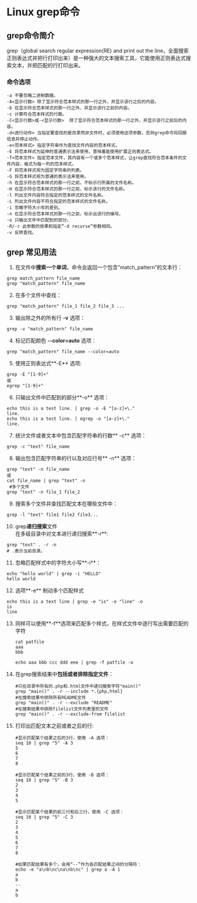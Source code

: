 # Linux grep命令

## grep命令简介

grep（global search regular expression(RE) and print out the line，全面搜索正则表达式并把行打印出来）是一种强大的文本搜索工具，它能使用正则表达式搜索文本，并把匹配的行打印出来。

### 命令选项
```
-a 不要忽略二进制数据。
-A<显示行数> 除了显示符合范本样式的那一行之外，并显示该行之后的内容。
-b 在显示符合范本样式的那一行之外，并显示该行之前的内容。
-c 计算符合范本样式的行数。
-C<显示行数>或-<显示行数>  除了显示符合范本样式的那一行之外，并显示该行之前后的内容。
-d<进行动作> 当指定要查找的是目录而非文件时，必须使用这项参数，否则grep命令将回报信息并停止动作。
-e<范本样式> 指定字符串作为查找文件内容的范本样式。
-E 将范本样式为延伸的普通表示法来使用，意味着能使用扩展正则表达式。
-f<范本文件> 指定范本文件，其内容有一个或多个范本样式，让grep查找符合范本条件的文件内容，格式为每一列的范本样式。
-F 将范本样式视为固定字符串的列表。
-G 将范本样式视为普通的表示法来使用。
-h 在显示符合范本样式的那一行之前，不标示行所属的文件名称。
-H 在显示符合范本样式的那一行之前，标示该行的文件名称。
-l 列出文件内容符合指定的范本样式的文件名称。
-L 列出文件内容不符合指定的范本样式的文件名称。
-i 忽略字符大小写的差别。
-n 在显示符合范本样式的那一行之前，标示出该行的编号。
-o 只输出文件中匹配到的部分。
-R/-r 此参数的效果和指定“-d recurse”参数相同。
-v 反转查找。

```

## grep 常见用法

1. 在文件中**搜索一个单词**，命令会返回一个包含“match_pattern”的文本行：
```
grep match_pattern file_name
grep "match_pattern" file_name
```
2. 在多个文件中查找：
```
grep "match_pattern" file_1 file_2 file_3 ...
```
3. 输出除之外的所有行 **-v** 选项：
```
grep -v "match_pattern" file_name
```
4. 标记匹配颜色 **--color=auto** 选项：
```
grep "match_pattern" file_name --color=auto
```
5. 使用正则表达式**-E** 选项:
```
grep -E "[1-9]+"
或
egrep "[1-9]+"
```
6. 只输出文件中匹配到的部分**-o** 选项：
```
echo this is a test line. | grep -o -E "[a-z]+\."
line.
echo this is a test line. | egrep -o "[a-z]+\."
line.
```
7. 统计文件或者文本中包含匹配字符串的行数** -c** 选项：  
```
grep -c "text" file_name
``` 
8. 输出包含匹配字符串的行以及对应行号** -n** 选项：   
```
grep "text" -n file_name
或
cat file_name | grep "text" -n
 #多个文件
grep "text" -n file_1 file_2
```

9. 搜索多个文件并查找匹配文本在哪些文件中：
```
grep -l "text" file1 file2 file3...
```

10. grep**递归搜索**文件  
在多级目录中对文本进行递归搜索**-r**:    
```
grep "text" . -r -n
# .表示当前目录。
```

11. 忽略匹配样式中的字符大小写**-i**：    
```
echo "hello world" | grep -i "HELLO"
hello world
```

12. 选项**-e** 制动多个匹配样式
```
echo this is a text line | grep -e "is" -e "line" -o
is
line
```

13. 同样可以使用**-f**选项来匹配多个样式，在样式文件中逐行写出需要匹配的字符 
	```
	cat patfile
	aaa
	bbb
	
	echo aaa bbb ccc ddd eee | grep -f patfile -o
	```

14. 在grep搜索结果中**包括或者排除指定文件**： 
	```
	#只在目录中所有的.php和.html文件中递归搜索字符"main()"
	grep "main()" . -r --include *.{php,html}
	#在搜索结果中排除所有README文件
	grep "main()" . -r --exclude "README"
	#在搜索结果中排除filelist文件列表里的文件
	grep "main()" . -r --exclude-from filelist
	```

15. 打印出匹配文本之前或者之后的行:

	```
	#显示匹配某个结果之后的3行，使用 -A 选项：
	seq 10 | grep "5" -A 3
	5
	6
	7
	8
	
	#显示匹配某个结果之前的3行，使用 -B 选项：
	seq 10 | grep "5" -B 3
	2
	3
	4
	5
	
	#显示匹配某个结果的前三行和后三行，使用 -C 选项：
	seq 10 | grep "5" -C 3
	2
	3
	4
	5
	6
	7
	8
	
	#如果匹配结果有多个，会用“--”作为各匹配结果之间的分隔符：
	echo -e "a\nb\nc\na\nb\nc" | grep a -A 1
	a
	b
	--
	a
	b
	```


